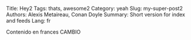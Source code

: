 Title: Hey2
Tags: thats, awesome2
Category: yeah
Slug: my-super-post2
Authors: Alexis Metaireau, Conan Doyle
Summary: Short version for index and feeds
Lang: fr

Contenido en frances
CAMBIO
